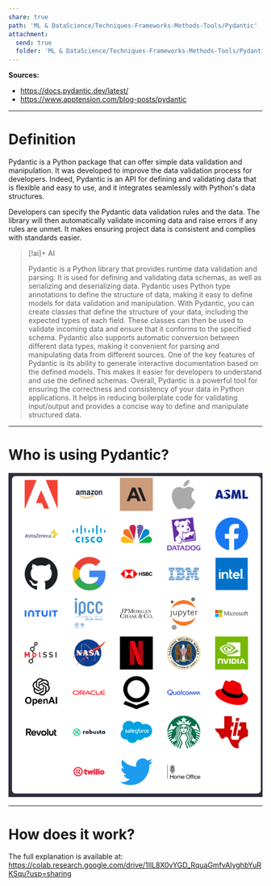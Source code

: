 ```yaml
---
share: true
path: 'ML & DataScience/Techniques-Frameworks-Methods-Tools/Pydantic'
attachment:
  send: true
  folder: 'ML & DataScience/Techniques-Frameworks-Methods-Tools/Pydantic/assets'
---
```


**Sources:**
- https://docs.pydantic.dev/latest/
- https://www.apptension.com/blog-posts/pydantic

---
# Definition

Pydantic is a Python package that can offer simple data validation and manipulation. It was developed to improve the data validation process for developers. Indeed, Pydantic is an API for defining and validating data that is flexible and easy to use, and it integrates seamlessly with Python's data structures.

Developers can specify the Pydantic data validation rules and the data. The library will then automatically validate incoming data and raise errors if any rules are unmet. It makes ensuring project data is consistent and complies with standards easier.

> [!ai]+ AI
>
> Pydantic is a Python library that provides runtime data validation and parsing. It is used for defining and validating data schemas, as well as serializing and deserializing data. Pydantic uses Python type annotations to define the structure of data, making it easy to define models for data validation and manipulation.
> With Pydantic, you can create classes that define the structure of your data, including the expected types of each field. These classes can then be used to validate incoming data and ensure that it conforms to the specified schema. Pydantic also supports automatic conversion between different data types, making it convenient for parsing and manipulating data from different sources.
> One of the key features of Pydantic is its ability to generate interactive documentation based on the defined models. This makes it easier for developers to understand and use the defined schemas.
> Overall, Pydantic is a powerful tool for ensuring the correctness and consistency of your data in Python applications. It helps in reducing boilerplate code for validating input/output and provides a concise way to define and manipulate structured data.

---
# Who is using Pydantic?

![](assets/Pasted%20image%2020240129181858.png)

---
# How does it work?

The full explanation is available at: https://colab.research.google.com/drive/1IlL8X0vYGD_RquaGmfvAIyghbYuRKSqu?usp=sharing
